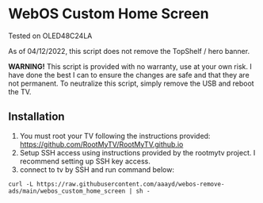 # WebOS Custom Home Screen
Tested on OLED48C24LA  

As of 04/12/2022, this script does not remove the TopShelf / hero banner.

**WARNING!** This script is provided with no warranty, use at your own risk. 
I have done the best I can to ensure the changes are safe and that they are not permanent.
To neutralize this script, simply remove the USB and reboot the TV.

## Installation
1. You must root your TV following the instructions provided: https://github.com/RootMyTV/RootMyTV.github.io
2. Setup SSH access using instructions provided by the rootmytv project. I recommend setting up SSH key access.
3. connect to tv by SSH and run command below:
```
curl -L https://raw.githubusercontent.com/aaayd/webos-remove-ads/main/webos_custom_home_screen | sh -
```
